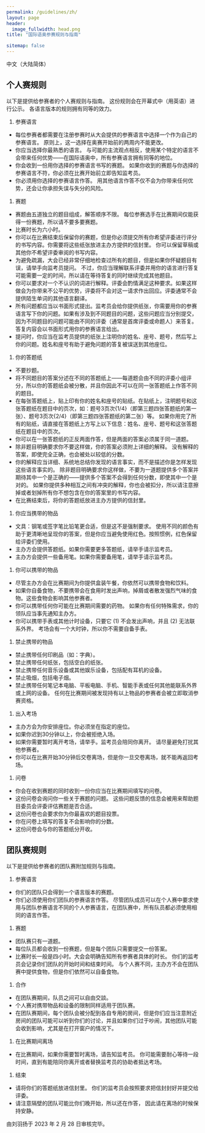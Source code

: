 ```yaml
---
permalink: /guidelines/zh/
layout: page
header:
  image_fullwidth: head.png
title: "国际语奥参赛规则与指南"

sitemap: false
---
```


中文（大陆简体）

## 个人赛规则

以下是提供给参赛者的个人赛规则与指南。 这份规则会在开幕式中（用英语）进行公示。 各语言版本的规则拥有同等的效力。

1. 参赛语言
  * 每位参赛者都需要在注册参赛时从大会提供的参赛语言中选择一个作为自己的参赛语言。 原则上，这一选择在奥赛开始前的两周内不能更改。
  * 你应当选择你最熟悉的语言。 与可能的主流观点相反，使用某个特定的语言不会带来任何优势——在国际语奥中，所有参赛语言拥有同等的地位。
  * 你会收到一份用你选择的参赛语言书写的赛题。 如果你收到的赛题与你选择的参赛语言不符，你必须在比赛开始前立即告知监考员。
  * 你必须用你选择的参赛语言作答。 用其他语言作答不仅不会为你带来任何优势，还会让你承担失误与失分的风险。
1. 赛题
  * 赛题由五道独立的题目组成，解答顺序不限。 每位参赛选手在比赛期间仅能获得一份赛题，所以请不要多要赛题。
  * 比赛时长为六小时。
  * 你可以在比赛结束后保留你的赛题，但是你必须提交所有你希望评委进行评分的书写内容。你需要将这些纸张放进主办方提供的信封里。 你可以保留草稿或其他你不希望评委审阅的书写内容。
  * 为避免疏漏，大会已经非常仔细地检查过所有的题目，但是如果你怀疑题目有误，请举手向监考员提问。 不过，你应当理解联系评委并用你的语言进行答复可能需要一定的时间，所以请在等待答复的同时继续完成其他题目。
  * 你可以要求对一个不认识的词进行解释。评委会酌情满足这种要求。如果这样做会为你带来不公平的优势，评委将不会对这一请求作出回应。评委通常不会提供陌生单词的其他语言翻译。 
  * 所有问题都应当以书面形式提出。监考员会给你提供纸张，你需要用你的参赛语言写下你的问题。如果有涉及到不同题目的问题，这些问题应当分别提交，因为不同题目的问题可能由不同的评委（通常是首席评委或命题人）来答复。答复内容会以书面形式用你的参赛语言给出。 
  * 提问时，你应当在监考员提供的纸张上注明你的姓名、座号、题号，然后写上你的问题。姓名和座号有助于避免问题的答复被误送到其他座位。
1. 你的答题纸
  * 不要抄题。
  * 将不同题目的答案分述在不同的答题纸上——每道题会由不同的评委小组评分，所以你的答题纸会被分散，并且你因此不可以在同一张答题纸上作答不同的题目。
  * 在每张答题纸上，贴上印有你的姓名和座号的贴纸。在贴纸上，注明题号和这张答题纸在题目中的页次，如：题号3页次{1/4}（即第三题四张答题纸的第一张）、题号3页次{2/4}（即第三题四张答题纸的第二张）等。 如果你用完了所有的贴纸，请直接在答题纸上方写上以下信息：姓名、座号、题号和这张答题纸在题目中的页次。
  * 你可以在一张答题纸的正反两面作答，但是两面的答案必须属于同一道题。
  * 除非题目明确要求你不要这样做，你的答案必须附上详细的解释。 没有解释的答案，即使完全正确，也会被处以较低的分数。
  * 你的解释应当详细、系统地总结你发现的语言事实，而不是描述你是怎样发现这些语言事实的。 除非题目明确要求你这样做，不要为一道题提供多个答案并期待其中一个是正确的——提供多个答案不会得到任何分数，即使其中一个是对的。 如果你提供多种相互之间有冲突的解释，你也会被扣分，所以请注意擦掉或者划掉所有你不想包含在你的答案里的书写内容。
  * 在比赛结束后，将你的答题纸放进主办方提供的信封里。
1. 你应当携带的物品
  * 文具：钢笔或签字笔比铅笔更合适，但是这不是强制要求。 使用不同的颜色有助于更清晰地呈现你的答案，但是你应当避免使用红色。按照惯例，红色保留给评委们使用。
  * 主办方会提供答题纸。如果你需要更多答题纸，请举手请示监考员。
  * 主办方会提供一些备用笔。如果你需要备用笔，请举手请示监考员。
1. 你可以携带的物品
  * 尽管主办方会在比赛期间为你提供盒装午餐，你依然可以携带食物和饮料。
  * 如果你自备食物，不要携带会在食用时发出声响，掉屑或者散发强烈气味的食物。这些食物会影响其他参赛者。
  * 你可以携带任何你可能在比赛期间需要的药物。 如果你有任何特殊需求，你的领队应当事先通知主办方。
  * 你可以携带手表或其他计时设备，只要它 (1) 不会发出声响，并且 (2) 无法联系外界。 考场会有一个大时钟，所以你不需要自备手表。
1. 禁止携带的物品
  * 禁止携带任何印刷品（如：字典）。 
  * 禁止携带任何纸张，包括空白的纸张。
  * 禁止携带任何音乐设备或其他娱乐设备，包括配有耳机的设备。
  * 禁止吸烟，包括电子烟。
  * 禁止携带任何笔记本电脑、平板电脑、手机、智能手表或任何其他能联系外界或上网的设备。 任何在比赛期间被发现持有以上物品的参赛者会被立即取消参赛资格。
1. 出入考场
  * 主办方会为你安排座位。你必须坐在指定的座位。
  * 如果你迟到30分钟以上，你会被拒绝入场。
  * 如果你需要暂时离开考场，请举手。监考员会陪同你离开。 请尽量避免打扰其他参赛者。
  * 你可以在比赛开始30分钟后交卷离场，但是你一旦交卷离场，就不能再返回考场。
1. 问卷
  * 你会在收到赛题的同时收到一份你应当在比赛期间填写的问卷。
  * 这份问卷会询问你一些关于赛题的问题。 这些问题反馈的信息会被用来帮助题目委员会评委评估赛题是否合适。
  * 这份问卷也会要求你为你最喜欢的题目投票。
  * 你在问卷上填写的答复不会影响你的分数。
  * 这份问卷会与你的答题纸分开收。

## 团队赛规则

以下是提供给参赛者的团队赛附加规则与指南。

1. 参赛语言
  * 你们的团队只会得到一个语言版本的赛题。
  * 你们必须使用你们团队的参赛语言作答。 尽管团队成员可以在个人赛中要求使用与团队参赛语言不同的个人参赛语言，在团队赛中，所有队员都必须使用相同的语言作答。
1. 赛题
  * 团队赛只有一道题。
  * 每位队员都会收到一份赛题，但是每个团队只需要提交一份答案。
  * 比赛时长一般是四小时。大会会明确告知所有参赛者具体的时长。 你们的监考员会记录你们团队的开始时间和结束时间。 与个人赛不同，主办方不会在团队赛中提供食物，但是你们依然可以自备食物。
1. 合作
  * 在团队赛期间，队员之间可以自由交談。
  * 个人赛对携带物品和设备的限制同样适用于团队赛。
  * 在团队赛期间，每个团队会被分配到各自专用的房间，但是你们应当注意附近房间的团队可能可以听到你们的讨论，并且如果你们过于吵闹，其他团队可能会收到影响，尤其是在打开窗户的情况下。
1. 在比赛期间离场
  * 在比赛期间，如果你需要暂时离场，请告知监考员。 你可能需要耐心等待一段时间，直到有能陪同你离开或者替换监考员的协助者抵达考场。
1. 结束
  * 请将你们的答题纸放进信封里。 你们的监考员会按照要求把信封封好并提交给评委。
  * 请注意隔壁的团队可能比你们晚开始，所以还在作答， 因此请在离场的时候保持安静。

由刘羽扬于 2023 年 2 月 28 日审核完毕。